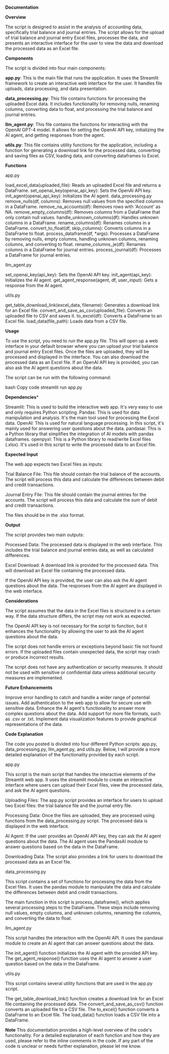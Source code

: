 **Documentation**

**Overview**

The script is designed to assist in the analysis of accounting data, specifically trial balance and journal entries. The script allows for the upload of trial balance and journal entry Excel files, processes the data, and presents an interactive interface for the user to view the data and download the processed data as an Excel file.

**Components**

The script is divided into four main components:

**app.py**: This is the main file that runs the application. It uses the Streamlit framework to create an interactive web interface for the user. It handles file uploads, data processing, and data presentation.

**data_processing.py**: This file contains functions for processing the uploaded Excel data. It includes functionality for removing nulls, renaming columns, converting data to float, and processing the trial balance and journal entries.

**llm_agent.py**: This file contains the functions for interacting with the OpenAI GPT-4 model. It allows for setting the OpenAI API key, initializing the AI agent, and getting responses from the agent.

**utils.py**: This file contains utility functions for the application, including a function for generating a download link for the processed data, converting and saving files as CSV, loading data, and converting dataframes to Excel.

**Functions**

app.py

load_excel_data(uploaded_file): Reads an uploaded Excel file and returns a DataFrame.
set_openai_key(openai_api_key): Sets the OpenAI API key.
init_agent(openai_api_key): Initializes the AI agent.
data_processing.py
remove_nulls(df, columns): Removes null values from the specified columns in a DataFrame.
remove_na_accounts(df): Removes rows with 'Account' as NA.
remove_empty_columns(df): Removes columns from a DataFrame that only contain null values.
handle_unknown_columns(df): Handles unknown columns in a DataFrame.
rename_columns(df): Renames columns in a DataFrame.
convert_to_float(df, skip_columns): Converts columns in a DataFrame to float.
process_dataframe(df, *args): Processes a DataFrame by removing nulls, empty columns, handling unknown columns, renaming columns, and converting to float.
rename_columns_je(df): Renames columns in a DataFrame for journal entries.
process_journal(df): Processes a DataFrame for journal entries.

llm_agent.py

set_openai_key(api_key): Sets the OpenAI API key.
init_agent(api_key): Initializes the AI agent.
get_agent_response(agent, df, user_input): Gets a response from the AI agent.

utils.py

get_table_download_link(excel_data, filename): Generates a download link for an Excel file.
convert_and_save_as_csv(uploaded_file): Converts an uploaded file to CSV and saves it.
to_excel(df): Converts a DataFrame to an Excel file.
load_data(file_path): Loads data from a CSV file.

**Usage**

To use the script, you need to run the app.py file. This will open up a web interface in your default browser where you can upload your trial balance and journal entry Excel files. Once the files are uploaded, they will be processed and displayed in the interface. You can also download the processed data as an Excel file. If an OpenAI API key is provided, you can also ask the AI agent questions about the data.

The script can be run with the following command:

bash
Copy code
streamlit run app.py

**Dependencies***

Streamlit: This is used to build the interactive web app. It's very easy to use and only requires Python scripting.
Pandas: This is used for data manipulation and analysis. It's the main tool used for processing the Excel data.
OpenAI: This is used for natural language processing. In this script, it's mainly used for answering user questions about the data.
pandasai: This is a Python library that simplifies the integration of AI models with pandas dataframes.
openpyxl: This is a Python library to read/write Excel files (.xlsx). It's used in this script to write the processed data to an Excel file.

**Expected Input**

The web app expects two Excel files as inputs:

Trial Balance File: This file should contain the trial balance of the accounts. The script will process this data and calculate the differences between debit and credit transactions.

Journal Entry File: This file should contain the journal entries for the accounts. The script will process this data and calculate the sum of debit and credit transactions.

The files should be in the .xlsx format.

**Output**

The script provides two main outputs:

Processed Data: The processed data is displayed in the web interface. This includes the trial balance and journal entries data, as well as calculated differences.

Excel Download: A download link is provided for the processed data. This will download an Excel file containing the processed data.

If the OpenAI API key is provided, the user can also ask the AI agent questions about the data. The responses from the AI agent are displayed in the web interface.

**Considerations**

The script assumes that the data in the Excel files is structured in a certain way. If the data structure differs, the script may not work as expected.

The OpenAI API key is not necessary for the script to function, but it enhances the functionality by allowing the user to ask the AI agent questions about the data.

The script does not handle errors or exceptions beyond basic file not found errors. If the uploaded files contain unexpected data, the script may crash or produce incorrect results.

The script does not have any authentication or security measures. It should not be used with sensitive or confidential data unless additional security measures are implemented.

**Future Enhancements**

Improve error handling to catch and handle a wider range of potential issues.
Add authentication to the web app to allow for secure use with sensitive data.
Enhance the AI agent's functionality to answer more complex questions about the data.
Add support for more file formats, such as .csv or .txt.
Implement data visualization features to provide graphical representations of the data.

**Code Explanation**

The code you posted is divided into four different Python scripts: app.py, data_processing.py, llm_agent.py, and utils.py. Below, I will provide a more detailed explanation of the functionality provided by each script.

app.py

This script is the main script that handles the interactive elements of the Streamlit web app. It uses the streamlit module to create an interactive interface where users can upload their Excel files, view the processed data, and ask the AI agent questions.

Uploading Files: The app.py script provides an interface for users to upload two Excel files: the trial balance file and the journal entry file.

Processing Data: Once the files are uploaded, they are processed using functions from the data_processing.py script. The processed data is displayed in the web interface.

AI Agent: If the user provides an OpenAI API key, they can ask the AI agent questions about the data. The AI agent uses the PandasAI module to answer questions based on the data in the DataFrame.

Downloading Data: The script also provides a link for users to download the processed data as an Excel file.

data_processing.py

This script contains a set of functions for processing the data from the Excel files. It uses the pandas module to manipulate the data and calculate the differences between debit and credit transactions.

The main function in this script is process_dataframe(), which applies several processing steps to the DataFrame. These steps include removing null values, empty columns, and unknown columns, renaming the columns, and converting the data to float.

llm_agent.py

This script handles the interaction with the OpenAI API. It uses the pandasai module to create an AI agent that can answer questions about the data.

The init_agent() function initializes the AI agent with the provided API key. The get_agent_response() function uses the AI agent to answer a user question based on the data in the DataFrame.

utils.py

This script contains several utility functions that are used in the app.py script.

The get_table_download_link() function creates a download link for an Excel file containing the processed data. The convert_and_save_as_csv() function converts an uploaded file to a CSV file. The to_excel() function converts a DataFrame to an Excel file. The load_data() function loads a CSV file into a DataFrame.

**Note**
This documentation provides a high-level overview of the code's functionality. For a detailed explanation of each function and how they are used, please refer to the inline comments in the code. If any part of the code is unclear or needs further explanation, please let me know.
